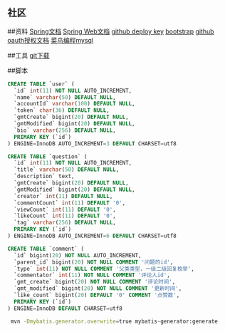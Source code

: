 ## 社区

##资料
[Spring文档](https://spring.io/guides)
[Spring Web文档](https://spring.io/guides/gs/serving-web-content/)
[github deploy key](https://developer.github.com/v3/guides/managing-deploy-keys/#deploy-keys)
[bootstrap](https://v3.bootcss.com/getting-started/)
[github oauth授权文档](https://developer.github.com/apps/building-oauth-apps/creating-an-oauth-app/)
[菜鸟编程mysql](https://www.runoob.com/mysql/mysql-tutorial.html)

##工具
[git下载](https://git-scm.com/downloads)

##脚本
```sql
CREATE TABLE `user` (
  `id` int(11) NOT NULL AUTO_INCREMENT,
  `name` varchar(50) DEFAULT NULL,
  `accountId` varchar(100) DEFAULT NULL,
  `token` char(36) DEFAULT NULL,
  `gmtCreate` bigint(20) DEFAULT NULL,
  `gmtModified` bigint(20) DEFAULT NULL,
  `bio` varchar(256) DEFAULT NULL,
  PRIMARY KEY (`id`)
) ENGINE=InnoDB AUTO_INCREMENT=3 DEFAULT CHARSET=utf8

```
```sql
CREATE TABLE `question` (
  `id` int(11) NOT NULL AUTO_INCREMENT,
  `title` varchar(50) DEFAULT NULL,
  `description` text,
  `gmtCreate` bigint(20) DEFAULT NULL,
  `gmtModified` bigint(20) DEFAULT NULL,
  `creator` int(11) DEFAULT NULL,
  `commentCount` int(11) DEFAULT '0',
  `viewCount` int(11) DEFAULT '0',
  `likeCount` int(11) DEFAULT '0',
  `tag` varchar(256) DEFAULT NULL,
  PRIMARY KEY (`id`)
) ENGINE=InnoDB AUTO_INCREMENT=6 DEFAULT CHARSET=utf8
```
```sql
CREATE TABLE `comment` (
  `id` bigint(20) NOT NULL AUTO_INCREMENT,
  `parent_id` bigint(20) NOT NULL COMMENT '问题的id',
  `type` int(11) NOT NULL COMMENT '父类类型，一级二级回复枚举',
  `commentator` int(11) NOT NULL COMMENT '评论人id',
  `gmt_create` bigint(20) NOT NULL COMMENT '评论时间',
  `gmt_modified` bigint(20) NOT NULL COMMENT '更新时间',
  `like_count` bigint(20) DEFAULT '0' COMMENT '点赞数',
  PRIMARY KEY (`id`)
) ENGINE=InnoDB DEFAULT CHARSET=utf8
```

```bash
 mvn -Dmybatis.generator.overwrite=true mybatis-generator:generate
```